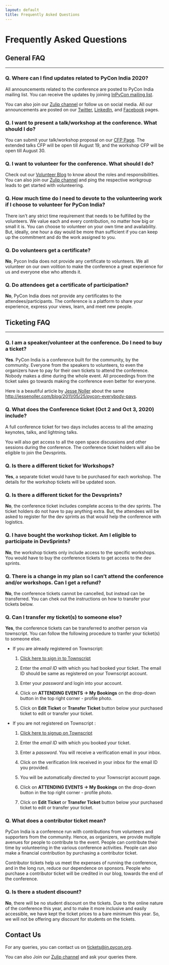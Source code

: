 ```yaml
---
layout: default
title: Frequently Asked Questions
---
```


# Frequently Asked Questions

## General FAQ

---

### Q. Where can I find updates related to PyCon India 2020?

All announcements related to the conference are posted to PyCon India mailing list.  You can receive the updates by joining [InPyCon mailing list](
https://mail.python.org/mailman/listinfo/inpycon).

You can also join our [Zulip channel](https://pyconindia.zulipchat.com/) or follow us on social media. All our announcements are posted on our [Twitter](https://twitter.com/pyconindia/), [LinkedIn](https://www.linkedin.com/company/pyconindia/), and [Facebook](https://www.facebook.com/PyConIndia/) pages.

### Q. I want to present a talk/workshop at the conference. What should I do?

You can submit your talk/workshop proposal on our [CFP Page](https://in.pycon.org/cfp/2020/proposals/). The extended talks CFP will be open till August 19, and the workshop CFP will be open till August 30.

### Q. I want to volunteer for the conference. What should I do?

Check out our [Volunteer Blog](https://in.pycon.org/blog/2020/2020-call-for-volunteers.html) to know about the roles and responsibilities. You can also join our [Zulip channel](https://pyconindia.zulipchat.com/) and ping the respective workgroup leads to get started with volunteering.

### Q. How much time do I need to devote to the volunteering work if I choose to volunteer for PyCon India?

There isn't any strict time requirement that needs to be fulfilled by the volunteers. We value each and every contribution, no matter how big or small it is. You can choose to volunteer on your own time and availability. But, ideally, one hour a day would be more than sufficient if you can keep up the commitment and do the work assigned to you.

### Q. Do volunteers get a certificate?

**No**, Pycon India does not provide any certificate to volunteers. We all volunteer on our own volition to make the conference a great experience for us and everyone else who attends it.

### Q. Do attendees get a certificate of participation?

**No**, PyCon India does not provide any certificates to the attendees/participants. The conference is a platform to share your experience, express your views, learn, and meet new people.


## Ticketing FAQ

---

### Q. I am a speaker/volunteer at the conference. Do I need to buy a ticket?

**Yes**. PyCon India is a conference built for the community, by the community. Everyone from the speakers to volunteers, to even the organizers have to pay for their own tickets to attend the conference. Nobody makes a dime during the whole event. All proceedings from the ticket sales go towards making the conference even better for everyone.

Here is a beautiful article by [Jesse Noller](https://twitter.com/jessenoller) about the same http://jessenoller.com/blog/2011/05/25/pycon-everybody-pays.

### Q. What does the Conference ticket (Oct 2 and Oct 3, 2020) include?

A full conference ticket for two days includes access to all the amazing keynotes, talks, and lightning talks.

You will also get access to all the open space discussions and other sessions during the conference. The conference ticket holders will also be eligible to join the Devsprints.

### Q. Is there a different ticket for Workshops?

**Yes**, a separate ticket would have to be purchased for each workshop. The details for the workshop tickets will be updated soon.

### Q. Is there a different ticket for the Devsprints?

**No**, the conference ticket includes complete access to the dev sprints. The ticket holders do not have to pay anything extra. But, the attendees will be asked to register for the dev sprints as that would help the conference with logistics.

### Q. I have bought the workshop ticket. Am I eligible to participate in DevSprints?

**No**, the workshop tickets only include access to the specific workshops. You would have to buy the conference tickets to get access to the dev sprints.

### Q. There is a change in my plan so I can’t attend the conference and/or workshops. Can I get a refund?


**No**, the conference tickets cannot be cancelled, but instead can be transferred. You can chek out the instructions on how to transfer your tickets below.

### Q. Can I transfer my ticket(s) to someone else?

**Yes**, the conference tickets can be transferred to another person via townscript. You can follow the following procedure to tranfer your ticket(s) to someone else.

* If you are already registered on Townscript:

    1) [Click here to sign in to Townscript](https://www.townscript.com/signin)

    2) Enter the _email ID_ with which you had booked your ticket. The email ID should be same as registered on your Townscript account.

    3) Enter your _password_ and login into your account.

    4) Click on **ATTENDING EVENTS -> My Bookings** on the drop-down button in the top right corner - profile photo.

    5) Click on **Edit Ticket** or **Transfer Ticket** button below your purchased ticket to edit or transfer your ticket.

* If you are not registered on Townscript :

    1) [Click here to signup on Townscript](https://www.townscript.com/signup)

    2) Enter the _email ID_ with which you booked your ticket.

    3) Enter a _password_. You will receive a verification email in your inbox.

    4) Click on the verification link received in your inbox for the email ID you provided.

    5) You will be automatically directed to your Townscript account page.

    6) Click on **ATTENDING EVENTS -> My Bookings** on the drop-down button in the top right corner - profile photo.

    7) Click on **Edit Ticket** or **Transfer Ticket** button below your purchased ticket to edit or transfer your ticket.


### Q. What does a contributor ticket mean?

PyCon India is a conference run with contributions from volunteers and supporters from the community. Hence, as organizers, we provide multiple avenues for people to contribute to the event. People can contribute their time by volunteering in the various conference activities. People can also make a financial contribution by purchasing a contributor ticket.

Contributor tickets help us meet the expenses of running the conference, and in the long run, reduce our dependence on sponsors. People who purchase a contributor ticket will be credited in our blog, towards the end of the conference.


### Q. Is there a student discount?

**No**, there will be no student discount on the tickets. Due to the online nature of the conference this year, and to make it more inclusive and easily accessible, we have kept the ticket prices to a bare minimum this year. So, we will not be offering any discount for students on the tickets.

## Contact Us

For any queries, you can contact us on <tickets@in.pycon.org>.

You can also Join our [Zulip channel](https://pyconindia.zulipchat.com/) and ask your queries there.

